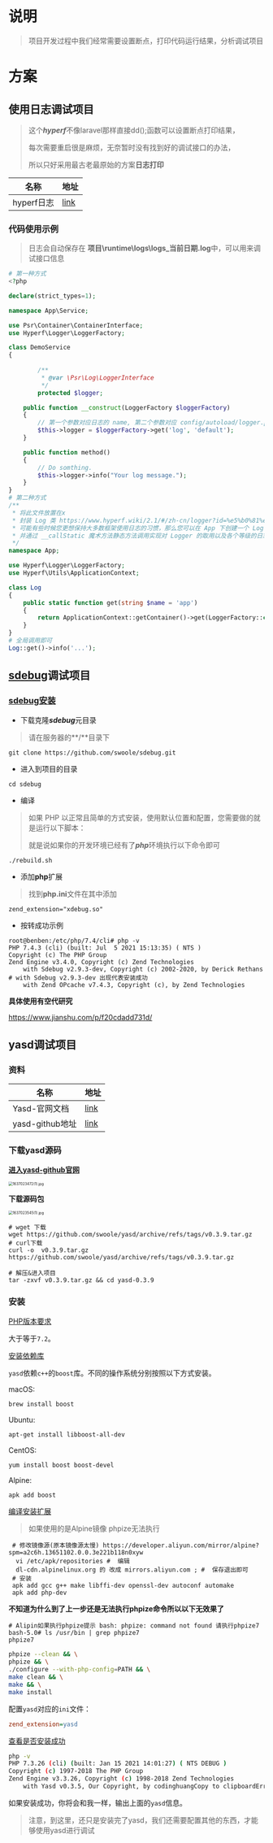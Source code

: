# 说明

> 项目开发过程中我们经常需要设置断点，打印代码运行结果，分析调试项目

# 方案

##  使用日志调试项目

>这个***hyperf***不像laravel那样直接dd();函数可以设置断点打印结果，
>
>每次需要重启很是麻烦，无奈暂时没有找到好的调试接口的办法，
>
>所以只好采用最古老最原始的方案**日志打印**

| 名称       | 地址                                               |
| ---------- | -------------------------------------------------- |
| hyperf日志 | [link](https://www.hyperf.wiki/2.0/#/zh-cn/logger) |

### 代码使用示例

> 日志会自动保存在 **项目\runtime\logs\logs_当前日期.log**中，可以用来调试接口信息

```php
# 第一种方式
<?php

declare(strict_types=1);

namespace App\Service;

use Psr\Container\ContainerInterface;
use Hyperf\Logger\LoggerFactory;

class DemoService
{
    
        /**
         * @var \Psr\Log\LoggerInterface
         */
        protected $logger;

    public function __construct(LoggerFactory $loggerFactory)
    {
        // 第一个参数对应日志的 name, 第二个参数对应 config/autoload/logger.php 内的 key
        $this->logger = $loggerFactory->get('log', 'default');
    }

    public function method()
    {
        // Do somthing.
        $this->logger->info("Your log message.");
    }
}
# 第二种方式
/**
 * 将此文件放置在x
 * 封装 Log 类 https://www.hyperf.wiki/2.1/#/zh-cn/logger?id=%e5%b0%81%e8%a3%85-log-%e7%b1%bb
 * 可能有些时候您更想保持大多数框架使用日志的习惯，那么您可以在 App 下创建一个 Log 类，
 * 并通过 __callStatic 魔术方法静态方法调用实现对 Logger 的取用以及各个等级的日志记录，我们通过代码来演示一下：
 */
namespace App;

use Hyperf\Logger\LoggerFactory;
use Hyperf\Utils\ApplicationContext;

class Log
{
    public static function get(string $name = 'app')
    {
        return ApplicationContext::getContainer()->get(LoggerFactory::class)->get($name);
    }
}
# 全局调用即可
Log::get()->info('...');
```

##  [sdebug](https://github.com/swoole/sdebug)调试项目

### [sdebug安装](https://github.com/swoole/sdebug#readme)

- 下载克隆***sdebug***元目录

>请在服务器的**/**目录下

```shell
git clone https://github.com/swoole/sdebug.git
```

- 进入到项目的目录

```shell
cd sdebug
```

- 编译

> 如果 PHP 以正常且简单的方式安装，使用默认位置和配置，您需要做的就是运行以下脚本：
>
> 就是说如果你的开发环境已经有了***php***环境执行以下命令即可

```shell
./rebuild.sh
```

- 添加**php**扩展

> 找到**php.ini**文件在其中添加

```shell
zend_extension="xdebug.so"
```

- 按转成功示例

```shell
root@benben:/etc/php/7.4/cli# php -v
PHP 7.4.3 (cli) (built: Jul  5 2021 15:13:35) ( NTS )
Copyright (c) The PHP Group
Zend Engine v3.4.0, Copyright (c) Zend Technologies
    with Sdebug v2.9.3-dev, Copyright (c) 2002-2020, by Derick Rethans # with Sdebug v2.9.3-dev 出现代表安装成功
    with Zend OPcache v7.4.3, Copyright (c), by Zend Technologies
```

**具体使用有空代研究**

https://www.jianshu.com/p/f20cdadd731d/



## yasd调试项目

### 资料

| 名称            | 地址                                               |
| --------------- | -------------------------------------------------- |
| Yasd-官网文档   | [link](https://huanghantao.github.io/yasd-wiki/#/) |
| yasd-github地址 | [link](https://github.com/swoole/yasd)             |

### 下载yasd源码

**[进入yasd-github官网](https://github.com/swoole/yasd)**

<img src="https://i.loli.net/2021/11/16/bO5kWx8cS2rVtpF.png" alt="1637023472(1).jpg" style="zoom:50%;" />

**下载源码包**

<img src="https://i.loli.net/2021/11/16/fbzeSytPnFqTRoJ.png" alt="1637023545(1).jpg" style="zoom:50%;" />

```shell
# wget 下载
wget https://github.com/swoole/yasd/archive/refs/tags/v0.3.9.tar.gz
# curl下载
curl -o  v0.3.9.tar.gz  https://github.com/swoole/yasd/archive/refs/tags/v0.3.9.tar.gz

# 解压&进入项目
tar -zxvf v0.3.9.tar.gz && cd yasd-0.3.9
```

### 安装

[PHP版本要求](https://huanghantao.github.io/yasd-wiki/#/快速入门/安装?id=php版本要求)

大于等于`7.2`。

[安装依赖库](https://huanghantao.github.io/yasd-wiki/#/快速入门/安装?id=安装依赖库)

`yasd`依赖`c++`的`boost`库。不同的操作系统分别按照以下方式安装。

macOS:

```bash
brew install boost
```

Ubuntu:

```bash
apt-get install libboost-all-dev
```

CentOS:

```bash
yum install boost boost-devel
```

Alpine:

```shell
apk add boost
```



[编译安装扩展](https://huanghantao.github.io/yasd-wiki/#/快速入门/安装?id=编译安装扩展)

> 如果使用的是Alpine镜像  phpize无法执行 

```shell
 # 修改镜像源(原本镜像源太慢) https://developer.aliyun.com/mirror/alpine?spm=a2c6h.13651102.0.0.3e221b118n0xyw
  vi /etc/apk/repositories #  编辑
  dl-cdn.alpinelinux.org 的 改成 mirrors.aliyun.com ; #  保存退出即可
 # 安装
 apk add gcc g++ make libffi-dev openssl-dev autoconf automake
 apk add php-dev
```

**不知道为什么到了上一步还是无法执行phpize命令所以以下无效果了**

```shell
# Alipin如果执行phpize提示 bash: phpize: command not found 请执行phpize7
bash-5.0# ls /usr/bin | grep phpize7 
phpize7
```



```bash
phpize --clean && \
phpize && \
./configure --with-php-config=PATH && \
make clean && \
make && \
make install
```

配置`yasd`对应的`ini`文件：

```ini
zend_extension=yasd
```

[查看是否安装成功](https://huanghantao.github.io/yasd-wiki/#/快速入门/安装?id=查看是否安装成功)

```bash
php -v
PHP 7.3.26 (cli) (built: Jan 15 2021 14:01:27) ( NTS DEBUG )
Copyright (c) 1997-2018 The PHP Group
Zend Engine v3.3.26, Copyright (c) 1998-2018 Zend Technologies
    with Yasd v0.3.5, Our Copyright, by codinghuangCopy to clipboardErrorCopied
```

如果安装成功，你将会和我一样，输出上面的`yasd`信息。

> 注意，到这里，还只是安装完了yasd，我们还需要配置其他的东西，才能够使用yasd进行调试
